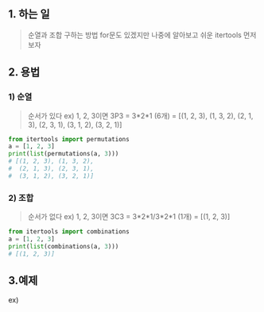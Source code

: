## 1. 하는 일
>순열과 조합 구하는 방법
>for문도 있겠지만 나중에 알아보고 쉬운 itertools 먼저보자

## 2. 용법
### 1) 순열
> 순서가 있다 
> ex) 1, 2, 3이면 3P3 = 3\*2\*1 (6개)
> = [(1, 2, 3), (1, 3, 2), (2, 1, 3), (2, 3, 1), (3, 1, 2), (3, 2, 1)]
```python
from itertools import permutations
a = [1, 2, 3]
print(list(permutations(a, 3)))
# [(1, 2, 3), (1, 3, 2), 
#  (2, 1, 3), (2, 3, 1), 
#  (3, 1, 2), (3, 2, 1)]
```

### 2) 조합
>순서가 없다 
>ex) 1, 2, 3이면 3C3 = 3\*2\*1/3\*2\*1 (1개)
> = [(1, 2, 3)]
```python
from itertools import combinations
a = [1, 2, 3]
print(list(combinations(a, 3)))
# [(1, 2, 3)]

```

## 3.예제
>
   ex) 
```python

```